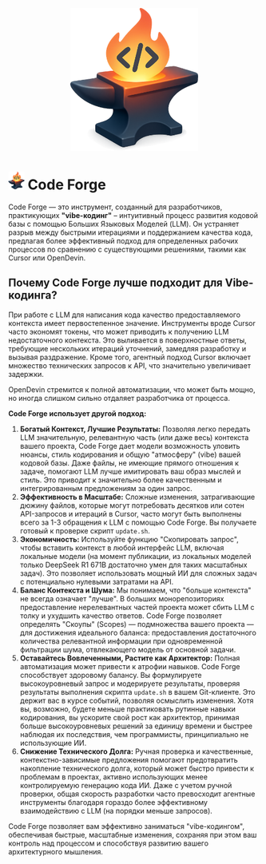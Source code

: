 <p align="center">
  <img src="https://github.com/dmatora/code-forge/blob/3f726843e8e9d561b98adcb625fb5244c224697a/build/icons/icon_512x512.png?raw=true" alt="Логотип Code Forge" width="256">
</p>

# <img src="https://github.com/dmatora/code-forge/blob/312f0d831a03a87ac484081f44e977863c60303d/build/icons/icon_256x256.png?raw=true" alt="Логотип Code Forge" width="32"> Code Forge

Code Forge — это инструмент, созданный для разработчиков, практикующих **"vibe-кодинг"** – интуитивный процесс развития кодовой базы с помощью Больших Языковых Моделей (LLM). Он устраняет разрыв между быстрыми итерациями и поддержанием качества кода, предлагая более эффективный подход для определенных рабочих процессов по сравнению с существующими решениями, такими как Cursor или OpenDevin.

## Почему Code Forge лучше подходит для Vibe-кодинга?

При работе с LLM для написания кода качество предоставляемого контекста имеет первостепенное значение. Инструменты вроде Cursor часто экономят токены, что может приводить к получению LLM недостаточного контекста. Это выливается в поверхностные ответы, требующие нескольких итераций уточнений, замедляя разработку и вызывая раздражение. Кроме того, агентный подход Cursor включает множество технических запросов к API, что значительно увеличивает задержки.

OpenDevin стремится к полной автоматизации, что может быть мощно, но иногда слишком сильно отдаляет разработчика от процесса.

**Code Forge использует другой подход:**

1.  **Богатый Контекст, Лучшие Результаты:** Позволяя легко передать LLM значительную, релевантную часть (или даже весь) контекста вашего проекта, Code Forge дает модели возможность уловить нюансы, стиль кодирования и общую "атмосферу" (vibe) вашей кодовой базы. Даже файлы, не имеющие прямого отношения к задаче, помогают LLM лучше имитировать ваш образ мыслей и стиль. Это приводит к значительно более качественным и интегрированным предложениям за один запрос.
2.  **Эффективность в Масштабе:** Сложные изменения, затрагивающие дюжину файлов, которые могут потребовать десятков или сотен API-запросов и итераций в Cursor, часто могут быть выполнены всего за 1-3 обращения к LLM с помощью Code Forge. Вы получаете готовый к проверке скрипт `update.sh`.
3.  **Экономичность:** Используйте функцию "Скопировать запрос", чтобы вставить контекст в любой интерфейс LLM, включая локальные модели (на момент публикации, из локальных моделей только DeepSeek R1 671B достаточно умен для таких масштабных задач). Это позволяет использовать мощный ИИ для сложных задач с потенциально нулевыми затратами на API.
4.  **Баланс Контекста и Шума:** Мы понимаем, что "больше контекста" не всегда означает "лучше". В больших монорепозиториях предоставление нерелевантных частей проекта может сбить LLM с толку и ухудшить качество ответов. Code Forge позволяет определять "Скоупы" (Scopes) — подмножества вашего проекта — для достижения идеального баланса: предоставления достаточного количества релевантной информации при одновременной фильтрации шума, отвлекающего модель от основной задачи.
5.  **Оставайтесь Вовлеченными, Растите как Архитектор:** Полная автоматизация может привести к атрофии навыков. Code Forge способствует здоровому балансу. Вы формулируете высокоуровневый запрос и модерируете результаты, проверяя результаты выполнения скрипта `update.sh` в вашем Git-клиенте. Это держит вас в курсе событий, позволяя осмыслить изменения. Хотя вы, возможно, будете меньше практиковать рутинные навыки кодирования, вы ускорите свой рост как архитектор, принимая больше высокоуровневых решений за единицу времени и быстрее наблюдая их последствия, чем программисты, принципиально не использующие ИИ.
6.  **Снижение Технического Долга:** Ручная проверка и качественные, контекстно-зависимые предложения помогают предотвратить накопление технического долга, который может быстро привести к проблемам в проектах, активно использующих менее контролируемую генерацию кода ИИ. Даже с учетом ручной проверки, общая скорость разработки часто превосходит агентные инструменты благодаря гораздо более эффективному взаимодействию с LLM (на порядки меньше запросов).

Code Forge позволяет вам эффективно заниматься "vibe-кодингом", обеспечивая быстрые, масштабные изменения, сохраняя при этом ваш контроль над процессом и способствуя развитию вашего архитектурного мышления.
